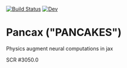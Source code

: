 [![Build Status](https://github.com/sandialabs/pancax/workflows/CI/badge.svg)](https://github.com/sandialabs/pancax/actions?query=workflow%3ACI)
[![Dev](https://img.shields.io/badge/docs-dev-blue.svg)](https://sandialabs.github.io/pancax/dev/) 

# Pancax ("PANCAKES")
Physics augment neural computations in jax

SCR #3050.0
